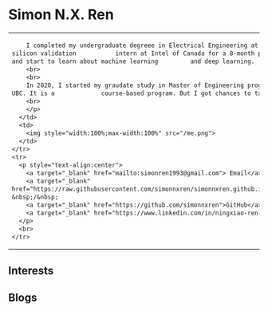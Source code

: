 # Simon N.X. Ren
<table>
  <tbody>
    <tr>
      <td>
      <p style="text-align:left">

        I completed my undergraduate degreee in Electrical Engineering at UBC. During the study, I have worked as a silicon validation           intern at Intel of Canada for a 8-month period. It is the time when I got interested in and start to learn about machine learning         and deep learning.
        <br>
        <br>
        In 2020, I started my graudate study in Master of Engineering program in Electrical and Computer Engineering at UBC. It is a             course-based program. But I got chances to take ML/DL related courses from various areas.
        <br>
        </p>
      </td>
      <td>
        <img style="width:100%;max-width:100%" src="/me.png">
      </td>
    </tr>
    <tr>
      <p style="text-align:center">
        <a target="_blank" href="mailto:simonren1993@gmail.com"> Email</a> &nbsp;/&nbsp;
        <a target="_blank" href="https://raw.githubusercontent.com/simonnxren/simonnxren.github.io/main/202203%20Ningxiao%20Ren.pdf">Resume</a> &nbsp;/&nbsp;
        <a target="_blank" href="https://github.com/simonnxren">GitHub</a> &nbsp;/&nbsp;
        <a target="_blank" href="https://www.linkedin.com/in/ningxiao-ren-793036142/"> LinkedIn </a>
      </p>
      <br>
    </tr>
  </tbody>
</table>




## Interests

## Blogs

